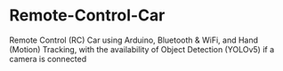 # Remote-Control-Car
Remote Control (RC) Car using Arduino, Bluetooth &amp; WiFi, and Hand (Motion) Tracking, with the availability of Object Detection (YOLOv5) if a camera is connected

